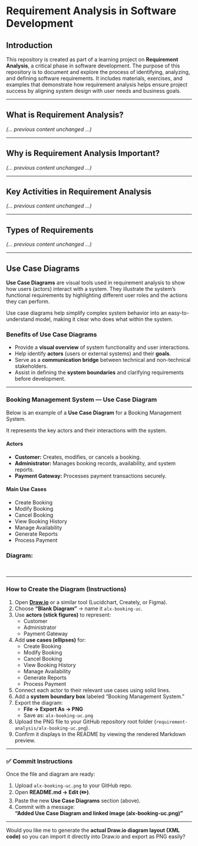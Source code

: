 # Requirement Analysis in Software Development

## Introduction
This repository is created as part of a learning project on **Requirement Analysis**, a critical phase in software development. The purpose of this repository is to document and explore the process of identifying, analyzing, and defining software requirements. It includes materials, exercises, and examples that demonstrate how requirement analysis helps ensure project success by aligning system design with user needs and business goals.

---

## What is Requirement Analysis?
*(... previous content unchanged ...)*

---

## Why is Requirement Analysis Important?
*(... previous content unchanged ...)*

---

## Key Activities in Requirement Analysis
*(... previous content unchanged ...)*

---

## Types of Requirements
*(... previous content unchanged ...)*

---

## Use Case Diagrams

**Use Case Diagrams** are visual tools used in requirement analysis to show how users (actors) interact with a system. They illustrate the system’s functional requirements by highlighting different user roles and the actions they can perform.  

Use case diagrams help simplify complex system behavior into an easy-to-understand model, making it clear who does what within the system.

### **Benefits of Use Case Diagrams**
- Provide a **visual overview** of system functionality and user interactions.  
- Help identify **actors** (users or external systems) and their **goals**.  
- Serve as a **communication bridge** between technical and non-technical stakeholders.  
- Assist in defining the **system boundaries** and clarifying requirements before development.  

---

### **Booking Management System — Use Case Diagram**

Below is an example of a **Use Case Diagram** for a Booking Management System.  

It represents the key actors and their interactions with the system.

#### **Actors**
- **Customer:** Creates, modifies, or cancels a booking.  
- **Administrator:** Manages booking records, availability, and system reports.  
- **Payment Gateway:** Processes payment transactions securely.  

#### **Main Use Cases**
- Create Booking  
- Modify Booking  
- Cancel Booking  
- View Booking History  
- Manage Availability  
- Generate Reports  
- Process Payment  

### **Diagram:**

![Booking Management System Use Case Diagram](alx-booking-uc.png)

---

### **How to Create the Diagram (Instructions)**

1. Open **[Draw.io](https://app.diagrams.net)** or a similar tool (Lucidchart, Creately, or Figma).  
2. Choose **“Blank Diagram”** → name it `alx-booking-uc`.  
3. Use **actors (stick figures)** to represent:
   - Customer  
   - Administrator  
   - Payment Gateway  
4. Add **use cases (ellipses)** for:
   - Create Booking  
   - Modify Booking  
   - Cancel Booking  
   - View Booking History  
   - Manage Availability  
   - Generate Reports  
   - Process Payment  
5. Connect each actor to their relevant use cases using solid lines.  
6. Add a **system boundary box** labeled “Booking Management System.”  
7. Export the diagram:  
   - **File → Export As → PNG**  
   - Save as: `alx-booking-uc.png`  
8. Upload the PNG file to your GitHub repository root folder (`requirement-analysis/alx-booking-uc.png`).  
9. Confirm it displays in the README by viewing the rendered Markdown preview.

---

### ✅ Commit Instructions

Once the file and diagram are ready:

1. Upload `alx-booking-uc.png` to your GitHub repo.  
2. Open **README.md → Edit (✏️)**.  
3. Paste the new **Use Case Diagrams** section (above).  
4. Commit with a message:  
   **“Added Use Case Diagram and linked image (alx-booking-uc.png)”**

---

Would you like me to generate the **actual Draw.io diagram layout (XML code)** so you can import it directly into Draw.io and export as PNG easily?
